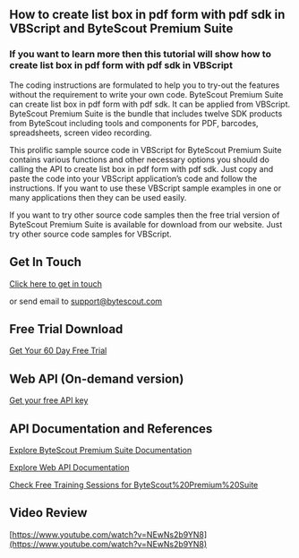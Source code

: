 ## How to create list box in pdf form with pdf sdk in VBScript and ByteScout Premium Suite

### If you want to learn more then this tutorial will show how to create list box in pdf form with pdf sdk in VBScript

The coding instructions are formulated to help you to try-out the features without the requirement to write your own code. ByteScout Premium Suite can create list box in pdf form with pdf sdk. It can be applied from VBScript. ByteScout Premium Suite is the bundle that includes twelve SDK products from ByteScout including tools and components for PDF, barcodes, spreadsheets, screen video recording.

This prolific sample source code in VBScript for ByteScout Premium Suite contains various functions and other necessary options you should do calling the API to create list box in pdf form with pdf sdk. Just copy and paste the code into your VBScript application’s code and follow the instructions. If you want to use these VBScript sample examples in one or many applications then they can be used easily.

If you want to try other source code samples then the free trial version of ByteScout Premium Suite is available for download from our website. Just try other source code samples for VBScript.

## Get In Touch

[Click here to get in touch](https://bytescout.zendesk.com/hc/en-us/requests/new?subject=ByteScout%20Premium%20Suite%20Question)

or send email to [support@bytescout.com](mailto:support@bytescout.com?subject=ByteScout%20Premium%20Suite%20Question) 

## Free Trial Download

[Get Your 60 Day Free Trial](https://bytescout.com/download/web-installer?utm_source=github-readme)

## Web API (On-demand version)

[Get your free API key](https://pdf.co/documentation/api?utm_source=github-readme)

## API Documentation and References

[Explore ByteScout Premium Suite Documentation](https://bytescout.com/documentation/index.html?utm_source=github-readme)

[Explore Web API Documentation](https://pdf.co/documentation/api?utm_source=github-readme)

[Check Free Training Sessions for ByteScout%20Premium%20Suite](https://academy.bytescout.com/)

## Video Review

[https://www.youtube.com/watch?v=NEwNs2b9YN8](https://www.youtube.com/watch?v=NEwNs2b9YN8)